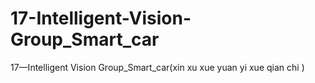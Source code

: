# 17-Intelligent-Vision-Group_Smart_car
17—Intelligent Vision Group_Smart_car(xin xu xue yuan yi xue qian chi )
